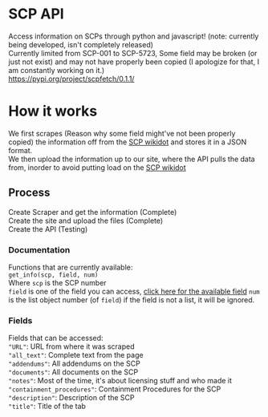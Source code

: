 # SCP API
Access information on SCPs through python and javascript! (note: currently being developed, isn't completely released)  
Currently limited from SCP-001 to SCP-5723, Some field may be broken (or just not exist) and may not have properly been copied (I apologize for that, I am constantly working on it.)  
https://pypi.org/project/scpfetch/0.1.1/

# How it works
We first scrapes (Reason why some field might've not been properly copied) the information off from the [SCP wikidot](https://scp-wiki.wikidot.com/) and stores it in a JSON format.  
We then upload the information up to our site, where the API pulls the data from, inorder to avoid putting load on the [SCP wikidot](https://scp-wiki.wikidot.com/)  

## Process
Create Scraper and get the information (Complete)  
Create the site and upload the files (Complete)  
Create the API (Testing)

### Documentation
  Functions that are currently available:  
    `get_info(scp, field, num)`  
    Where `scp` is the SCP number  
    `field` is one of the field you can access, [click here for the available field](#fields)
    `num` is the list object number (of `field`) if the field is not a list, it will be ignored.

### Fields
  Fields that can be accessed:  
    `"URL"`: URL from where it was scraped  
    `"all_text"`: Complete text from the page  
    `"addendums"`: All addendums on the SCP  
    `"documents"`: All documents on the SCP  
    `"notes"`: Most of the time, it's about licensing stuff and who made it  
    `"containment_procedures"`: Containment Procedures for the SCP  
    `"description"`: Description of the SCP  
    `"title"`: Title of the tab
